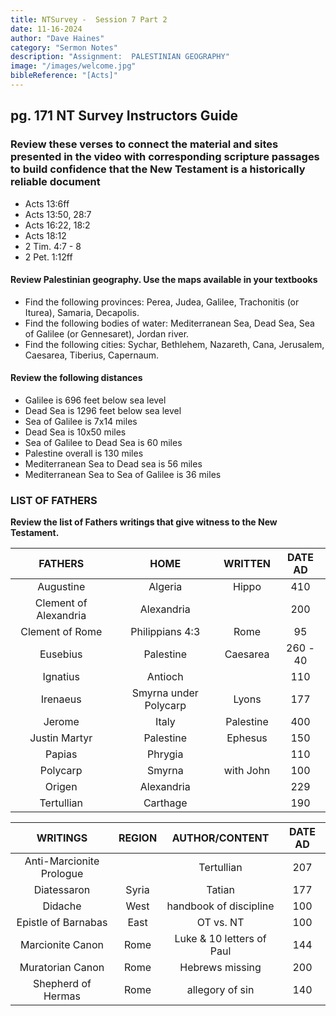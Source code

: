 ```yaml
---
title: NTSurvey -  Session 7 Part 2
date: 11-16-2024
author: "Dave Haines"
category: "Sermon Notes"
description: "Assignment:  PALESTINIAN GEOGRAPHY"
image: "/images/welcome.jpg"
bibleReference: "[Acts]"
---
```


## **pg. 171 NT Survey Instructors Guide**

### Review these verses to connect the material and sites presented in the video with corresponding scripture passages to build confidence that the New Testament is a historically reliable document

- Acts 13:6ff
- Acts 13:50, 28:7
- Acts 16:22, 18:2
- Acts 18:12
- 2 Tim. 4:7 - 8
- 2 Pet. 1:12ff

#### Review Palestinian geography. Use the maps available in your textbooks

- Find the following provinces: Perea, Judea, Galilee, Trachonitis (or Iturea), Samaria, Decapolis.
- Find the following bodies of water: Mediterranean Sea, Dead Sea, Sea of Galilee (or Gennesaret), Jordan river.
- Find the following cities: Sychar, Bethlehem, Nazareth, Cana, Jerusalem, Caesarea, Tiberius, Capernaum.

#### Review the following distances

- Galilee is 696 feet below sea level
- Dead Sea is 1296 feet below sea level
- Sea of Galilee is 7x14 miles
- Dead Sea is 10x50 miles
- Sea of Galilee to Dead Sea is 60 miles
- Palestine overall is 130 miles
- Mediterranean Sea to Dead sea is 56 miles
- Mediterranean Sea to Sea of Galilee is 36 miles

### LIST OF FATHERS

**Review the list of Fathers writings that give witness to the New Testament.**  

| FATHERS |  HOME |  WRITTEN |  DATE AD |
|:-------:|:-----:|:--------:|:--------:|
| Augustine | Algeria | Hippo | 410 |
| Clement of Alexandria | Alexandria | |  200 |
| Clement of Rome | Philippians 4:3 | Rome | 95 |
| Eusebius | Palestine | Caesarea | 260 - 40 |
| Ignatius | Antioch | | 110 |
| Irenaeus | Smyrna under Polycarp | Lyons | 177 |
| Jerome | Italy | Palestine | 400 |
| Justin Martyr | Palestine | Ephesus | 150 |
| Papias | Phrygia | | 110 |
| Polycarp | Smyrna | with John | 100 |
| Origen | Alexandria | | 229 |
| Tertullian | Carthage | | 190 |

| WRITINGS | REGION | AUTHOR/CONTENT | DATE AD |
|:--------:|:------:|:--------------:|:-------:|
| Anti-Marcionite Prologue | | Tertullian | 207 |
| Diatessaron | Syria | Tatian | 177 |
| Didache | West | handbook of discipline | 100 |
| Epistle of Barnabas | East | OT vs. NT | 100 |
| Marcionite Canon | Rome | Luke & 10 letters of Paul | 144 |
| Muratorian Canon | Rome | Hebrews missing | 200 |
| Shepherd of Hermas | Rome | allegory of sin | 140 |
